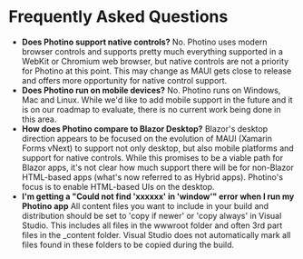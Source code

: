 # Frequently Asked Questions

* **Does Photino support native controls?** No. Photino uses modern browser controls and supports pretty much everything supported in a WebKit or Chromium web browser, but native controls are not a priority for Photino at this point. This may change as MAUI gets close to release and offers more opportunity for native control support.
*  **Does Photino run on mobile devices?** No. Photino runs on Windows, Mac and Linux. While we'd like to add mobile support in the future and it is on our roadmap to evaluate, there is no current work being done in this area. 
* **How does Photino compare to Blazor Desktop?** Blazor's desktop direction appears to be focused on the evolution of MAUI (Xamarin Forms vNext) to support not only desktop, but also mobile platforms and support for native controls. While this promises to be a viable path for Blazor apps, it's not clear how much support there will be for non-Blazor HTML-based apps (what's now referred to as Hybrid apps). Photino's focus is to enable HTML-based UIs on the desktop.
*  **I'm getting a "Could not find 'xxxxxx' in 'window'" error when I run my Photino app** All content files you want to include in your build and distribution should be set to 'copy if newer' or 'copy always' in Visual Studio. This includes all files in the wwwroot folder and often 3rd part files in the _content folder. Visual Studio does not automatically mark all files found in these folders to be copied during the build.
  
